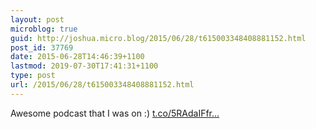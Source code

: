```yaml
---
layout: post
microblog: true
guid: http://joshua.micro.blog/2015/06/28/t615003348408881152.html
post_id: 37769
date: 2015-06-28T14:46:39+1100
lastmod: 2019-07-30T17:41:31+1100
type: post
url: /2015/06/28/t615003348408881152.html
---
```

Awesome podcast that I was on :) [t.co/5RAdaIFfr...](https://t.co/5RAdaIFfr1)
